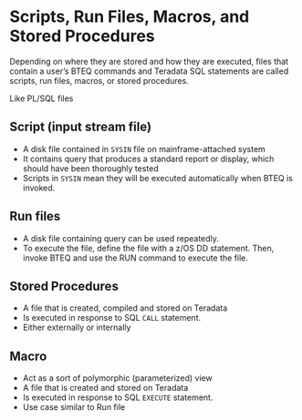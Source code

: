 # Scripts, Run Files, Macros, and Stored Procedures
Depending on where they are stored and how they are executed, files that contain a user’s BTEQ commands and Teradata SQL statements are called scripts, run files, macros, or stored procedures.

Like PL/SQL files

## Script (input stream file)
- A disk file contained in `SYSIN` file on mainframe-attached system
- It contains query that produces a standard report or display, which should have been thoroughly tested
- Scripts in `SYSIN` mean they will be executed automatically when BTEQ is invoked.
## Run files
- A disk file containing query can be used repeatedly.
- To execute the file, define the file with a z/OS DD statement. Then, invoke BTEQ and use the RUN command to execute the file.

## Stored Procedures
- A file that is created, compiled and stored on Teradata
- Is executed in response to SQL `CALL` statement.
- Either externally or internally
## Macro
- Act as a sort of polymorphic (parameterized) view
- A file that is created and stored on Teradata
- Is executed in response to SQL `EXECUTE` statement.
- Use case similar to Run file
